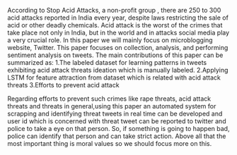 According to Stop Acid Attacks, a non-profit group , there are 250 to 300 acid attacks reported in India every year, despite
laws restricting the sale of acid or other deadly chemicals. Acid attack is the worst of the crimes that take place not only
in India, but in the world and in attacks social media play a very crucial role. In this paper we will mainly focus on
microblogging website, Twitter. This paper focuses on collection, analysis, and performing sentiment analysis on tweets.
The main contributions of this paper can be summarized as:
  1.The labeled dataset for learning patterns in tweets exhibiting acid attack threats ideation which is manually labeled.
  2.Applying LSTM for feature attraction from dataset which is related with acid attack threats
  3.Efforts to prevent acid attack

Regarding efforts to prevent such crimes like rape threats, acid attack threats and threats in general,using this paper an
automated system for scrapping and identifying threat tweets in real time can be developed and user id which is concerned with
threat tweet can be reported to twitter and police to take a eye on that person. So, if something is going to happen bad,
police can identify that person and can take strict action. Above all that the most important thing is moral values so we
should focus more on this.
